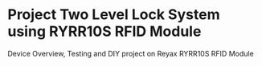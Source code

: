 # Project Two Level Lock System using RYRR10S RFID Module
Device Overview, Testing and DIY project on Reyax RYRR10S RFID Module
